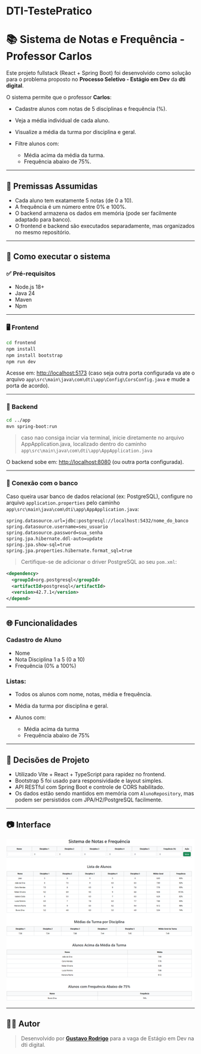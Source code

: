 # DTI-TestePratico

# 📚 Sistema de Notas e Frequência - Professor Carlos

Este projeto fullstack (React + Spring Boot) foi desenvolvido como solução para o problema proposto no **Processo Seletivo - Estágio em Dev** da **dti digital**.


O sistema permite que o professor **Carlos**:

* Cadastre alunos com notas de 5 disciplinas e frequência (%).
* Veja a média individual de cada aluno.
* Visualize a média da turma por disciplina e geral.
* Filtre alunos com:

  * Média acima da média da turma.
  * Frequência abaixo de 75%.

---

## 🧠 Premissas Assumidas

* Cada aluno tem exatamente 5 notas (de 0 a 10).
* A frequência é um número entre 0% e 100%.
* O backend armazena os dados em memória (pode ser facilmente adaptado para banco).
* O frontend e backend são executados separadamente, mas organizados no mesmo repositório.

---

## 🚀 Como executar o sistema

### ✅ Pré-requisitos

* Node.js 18+
* Java 24
* Maven
* Npm

---

### 🖥️ Frontend

```bash
cd frontend
npm install
npm install bootstrap
npm run dev
```

Acesse em: [http://localhost:5173](http://localhost:5173) (caso seja outra porta configurada va ate o arquivo `app\src\main\java\com\dti\app\Config\CorsConfig.java` e mude a porta de acordo).


---

### 🔧 Backend

```bash
cd ../app
mvn spring-boot:run
```
>caso nao consiga inciar via terminal, inicie diretamente no arquivo AppApplication.java, localizado dentro do caminho `app\src\main\java\com\dti\app\AppApplication.java`

O backend sobe em: [http://localhost:8080](http://localhost:8080) (ou outra porta configurada).

---

### 🔧 Conexão com o banco

Caso queira usar banco de dados relacional (ex: PostgreSQL), configure no arquivo `application.properties` pelo caminho `app\src\main\java\com\dti\app\AppApplication.java`:

```properties
spring.datasource.url=jdbc:postgresql://localhost:5432/nome_do_banco
spring.datasource.username=seu_usuario
spring.datasource.password=sua_senha
spring.jpa.hibernate.ddl-auto=update
spring.jpa.show-sql=true
spring.jpa.properties.hibernate.format_sql=true
```

> Certifique-se de adicionar o driver PostgreSQL ao seu `pom.xml`:

```xml
<dependency>
  <groupId>org.postgresql</groupId>
  <artifactId>postgresql</artifactId>
  <version>42.7.1</version>
</depend> 
```
---

## 🌐 Funcionalidades

### Cadastro de Aluno

* Nome
* Nota Disciplina 1 a 5 (0 a 10)
* Frequência (0% a 100%)

### Listas:

* Todos os alunos com nome, notas, média e frequência.
* Média da turma por disciplina e geral.
* Alunos com:

  * Média acima da turma
  * Frequência abaixo de 75%

---

## 🧠 Decisões de Projeto

* Utilizado Vite + React + TypeScript para rapidez no frontend.
* Bootstrap 5 foi usado para responsividade e layout simples.
* API RESTful com Spring Boot e controle de CORS habilitado.
* Os dados estão sendo mantidos em memória com `AlunoRepository`, mas podem ser persistidos com JPA/H2/PostgreSQL facilmente.

---

## 📷 Interface

![``](/assets/image.png)

---


## 👨‍💻 Autor

> Desenvolvido por **[Gustavo Rodrigo](https://github.com/GUS74V0)** para a vaga de Estágio em Dev na dti digital.

